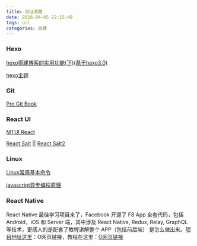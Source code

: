 ```yaml
---
title: 地址收藏
date: 2016-04-05 22:15:49
tags: url
categories: 收藏
---
```

### Hexo
[hexo搭建博客的实用功能(下)(基于hexo3.0)](http://opiece.me/2015/04/16/hexo-guide-3/)

[hexo主题](http://theme-next.iissnan.com/getting-started.html)

### Git
[Pro Git Book](http://iissnan.com/progit/)

<!--more-->
### React UI
[MTUI React](http://mtui.mtsee.com)

[React Salt](https://github.com/react-salt) || [React Salt2](http://react-china.org/t/react-pc-react-salt/4931)

### Linux
[Linux常用基本命令](http://blog.csdn.net/xiaoguaihai/article/details/8705992)

[javascript异步编程原理](http://div.io/topic/762)

### React Native
React Native 最佳学习项目来了，Facebook 开源了 F8 App 全套代码，包括 Android，iOS 和 Server 端，其中涉及 React Native, Redux, Relay, GraphQL 等技术，更感人的是配套了教程讲解整个 APP（包括前后端） 是怎么做出来。[项目地址这里](https://github.com/fbsamples/f8app)：O网页链接，教程在这里：[O网页链接](http://t.cn/RqiNxNI)
